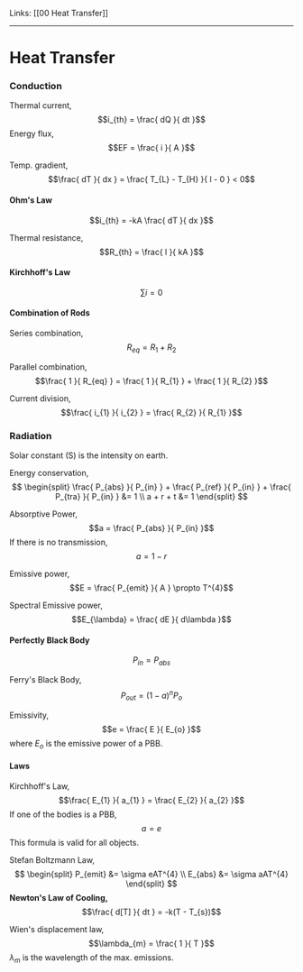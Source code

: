 Links: [[00 Heat Transfer]]
___
# Heat Transfer 
### Conduction 
Thermal current,
$$i_{th} = \frac{ dQ }{ dt }$$
Energy flux,
$$EF = \frac{ i }{ A }$$

Temp. gradient,
$$\frac{ dT }{ dx } = \frac{ T_{L} - T_{H} }{ l - 0 } < 0$$
#### Ohm's Law
$$i_{th} = -kA \frac{ dT }{ dx }$$

Thermal resistance,
$$R_{th} = \frac{ l }{ kA }$$

#### Kirchhoff's Law
$$\sum i = 0$$

#### Combination of Rods
Series combination,
$$R_{eq} = R_{1} + R_{2}$$

Parallel combination,
$$\frac{ 1 }{ R_{eq} } = \frac{ 1 }{ R_{1} } + \frac{ 1 }{ R_{2} }$$

Current division,
$$\frac{ i_{1} }{ i_{2} } = \frac{ R_{2} }{ R_{1} }$$

### Radiation
Solar constant (S) is the intensity on earth. 

Energy conservation,
$$
\begin{split}
\frac{ P_{abs} }{ P_{in} } + \frac{ P_{ref} }{ P_{in} } + \frac{ P_{tra} }{ P_{in} } &= 1 \\
a + r + t &= 1
\end{split}
$$

Absorptive Power,
$$a = \frac{ P_{abs} }{ P_{in} }$$
If there is no transmission,
$$a = 1 - r$$

Emissive power,
$$E = \frac{ P_{emit} }{ A } \propto T^{4}$$

Spectral Emissive power,
$$E_{\lambda} = \frac{ dE }{ d\lambda }$$

#### Perfectly Black Body 
$$P_{in} = P_{abs}$$

Ferry's Black Body,
$$P_{out} = (1-a)^{n}P_{o}$$

Emissivity,
$$e = \frac{ E }{ E_{o} }$$
where $E_{o}$ is the emissive power of a PBB.

#### Laws
Kirchhoff's Law,
$$\frac{ E_{1} }{ a_{1} } = \frac{ E_{2} }{ a_{2} }$$
If one of the bodies is a PBB,
$$a = e$$
This formula is valid for all objects. 

Stefan Boltzmann Law,
$$
\begin{split}
P_{emit} &= \sigma eAT^{4} \\
E_{abs} &= \sigma aAT^{4}
\end{split}
$$
**Newton's Law of Cooling,**
$$\frac{ d[T] }{ dt } = -k(T - T_{s})$$

Wien's displacement law,
$$\lambda_{m} = \frac{ 1 }{ T }$$
$\lambda_{m}$ is the wavelength of the max. emissions. 